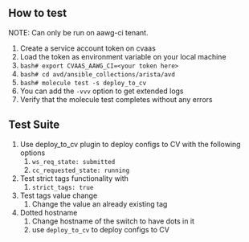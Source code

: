 ## How to test

NOTE:  Can only be run on aawg-ci tenant.

1. Create a service account token on cvaas
2. Load the token as environment variable on your local machine
3. `bash# export CVAAS_AAWG_CI=<your token here>`
4. `bash# cd avd/ansible_collections/arista/avd`
5. `bash# molecule test -s deploy_to_cv`
6. You can add the `-vvv` option to get extended logs
7. Verify that the molecule test completes without any errors

## Test Suite

1. Use deploy_to_cv plugin to deploy configs to CV with the following options
   1. `ws_req_state: submitted`
   2. `cc_requested_state: running`
2. Test strict tags functionality with
   1. `strict_tags: true`
3. Test tags value change
   1. Change the value an already existing tag
4. Dotted hostname
   1. Change hostname of the switch to have dots in it
   2. use `deploy_to_cv` to deploy configs to CV
